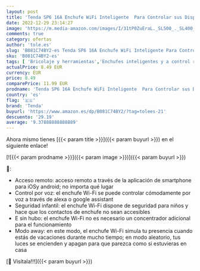 ```yaml
---
layout: post
title: 'Tenda SP6 16A Enchufe WiFi Inteligente  Para Controlar sus Dispositivos desde Cualquier Lugar  Funciona con Amazon Alexa y Google Home '
date: 2022-12-29 23:14:27
image: 'https://m.media-amazon.com/images/I/31tP0ZuEraL._SL500_._SL400_.jpg'
comments: true
category: ofertas
author: 'tole.es'
slug: 'B081C74BY2-es Tenda SP6 16A Enchufe WiFi Inteligente Para Controlar sus...'
sku: 'B081C74BY2-es'
tags: [ 'Bricolaje y herramientas','Enchufes inteligentes y a control remoto','Enchufes y accesorios','Instalación eléctrica','alexa','google','home','tenda','🇪🇸', ]
actualPrice: 8.49 EUR
currency: EUR
price: 8.49
comparePrice: 11.99 EUR
prodname: 'Tenda SP6 16A Enchufe WiFi Inteligente  Para Controlar sus Dispositivos desde Cualquier Lugar  Funciona con Amazon Alexa y Google Home '
country: 'es'
flag: '🇪🇸'
brand: 'Tenda'
buyurl: 'https://www.amazon.es/dp/B081C74BY2/?tag=tolees-21'
descuento: '29.19'
average: '9.37888888888889'
---
```


Ahora mismo tienes [{{< param title >}}]({{< param buyurl >}}) en el siguiente enlace!

[![{{< param prodname >}}]({{< param image >}})]({{< param buyurl >}})

🔎:

- Acceso remoto: acceso remoto a través de la aplicación de smartphone para iOSy android; no importa qué lugar
- Control por voz: el enchufe Wi-Fi se puede controlar cómodamente por voz a través de alexa o google assistant
- Seguridad infantil: el enchufe Wi-Fi dispone de seguridad para niños y hace que los contactos de enchufe no sean accesibles
- E sin hubo: el enchufe Wi-Fi no es necesario un concentrador adicional para el funcionamiento
- Modo away: en este modo, el enchufe Wi-Fi simula tu presencia cuando estás de vacaciones durante mucho tiempo; en modo aleatorio, tus luces se encienden y apagan para que parezca como si estuvieras en casa

[🛒 Visítala!!!]({{< param buyurl >}})
